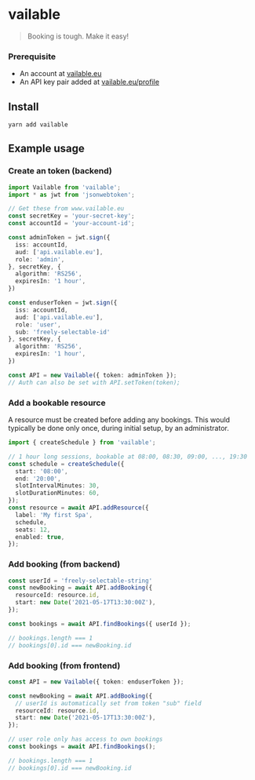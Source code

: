 # vailable

> Booking is tough. Make it easy!

### Prerequisite

- An account at [vailable.eu](https://vailable.eu)
- An API key pair added at [vailable.eu/profile](https://vailable.eu/profile)

## Install

```
yarn add vailable
```

## Example usage 

### Create an token (backend)

```ts
import Vailable from 'vailable';
import * as jwt from 'jsonwebtoken';

// Get these from www.vailable.eu
const secretKey = 'your-secret-key';
const accountId = 'your-account-id';

const adminToken = jwt.sign({
  iss: accountId,
  aud: ['api.vailable.eu'],
  role: 'admin', 
}, secretKey, {
  algorithm: 'RS256',
  expiresIn: '1 hour',
})

const enduserToken = jwt.sign({
  iss: accountId,
  aud: ['api.vailable.eu'],
  role: 'user', 
  sub: 'freely-selectable-id'
}, secretKey, {
  algorithm: 'RS256',
  expiresIn: '1 hour',
})

const API = new Vailable({ token: adminToken });
// Auth can also be set with API.setToken(token);
```

### Add a bookable resource
A resource must be created before adding any bookings.
This would typically be done only once, during initial setup, by an administrator.

```ts
import { createSchedule } from 'vailable';

// 1 hour long sessions, bookable at 08:00, 08:30, 09:00, ..., 19:30
const schedule = createSchedule({
  start: '08:00',
  end: '20:00',
  slotIntervalMinutes: 30,
  slotDurationMinutes: 60,
});
const resource = await API.addResource({
  label: 'My first Spa',
  schedule,
  seats: 12,
  enabled: true,
});
```

### Add booking (from backend)

```ts
const userId = 'freely-selectable-string'
const newBooking = await API.addBooking({
  resourceId: resource.id,
  start: new Date('2021-05-17T13:30:00Z'),
});

const bookings = await API.findBookings({ userId });

// bookings.length === 1
// bookings[0].id === newBooking.id
```

### Add booking (from frontend)

```ts
const API = new Vailable({ token: enduserToken });

const newBooking = await API.addBooking({
  // userId is automatically set from token "sub" field
  resourceId: resource.id,
  start: new Date('2021-05-17T13:30:00Z'),
});

// user role only has access to own bookings 
const bookings = await API.findBookings();

// bookings.length === 1
// bookings[0].id === newBooking.id
```


